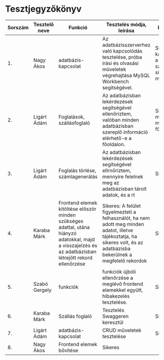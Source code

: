 # Tesztjegyzőkönyv
|Sorszám|Tesztelő neve|Funkció|Tesztelés módja, leírása|Eredmény|
|-------|---------------------------|-------|------------------------|--------|
|1.|Nagy Ákos|adatbázis-kapcsolat|Az adatbázisszerverhez való kapcsolódás tesztelése, próba írási és olvasási műveletek végrehajtása MySQL Workbench segítségével.|Sikeres kapcsolódás a távoli szerverhez, sikeres műveletek.|
|2.|Ligárt Ádám|Foglalások, szállásfoglaló|Az adatbázisban lekérdezések segítségével ellenőriztem, valóban minden adatbázisban szereplő információ elérhető-e a főoldalon.|Sikeres: minden adat megjelenik a főoldalon.|
|3.|Ligárt Ádám|Foglalás törlése, számlagenerálás|Az adatbázisban lekérdezések segítségével ellrnőriztem, mennyire felelnek meg az adatbázisban tárolt adatok, és a rt|Sikeres.|
|4.|Karaba Márk|Frontend elemek kitöltése először minden szükséges adattal, utána hiányzó adatokkal, majd a visszajelzés és az adatbázisban létrejött rekord ellenőrzése|Sikeres: A felület figyelmezteti a felhasználót, ha nem adott meg minden adatot, illetve tájékoztatja, ha sikeres volt, és az adatbázisba bekerülnek a megfelelő rekordok|Sikeres|
|5.|Szabó Gergely|funkciók|funkciók újbóli ellenőrzése a meglévő frontend elemekkel együtt, hibakezelés tesztelése.|Sikeres|
|6.|Karaba Márk| Szállás foglaló| Tesztelés Swaggeren keresztül|Sikeres
|7.|Ligárt Ádám|adatbázis-kapcsolat|CRUD műveletek tesztelése| Sikeres
|8.|Nagy Ákos|Frontend elemek bővítése|Sikeres
